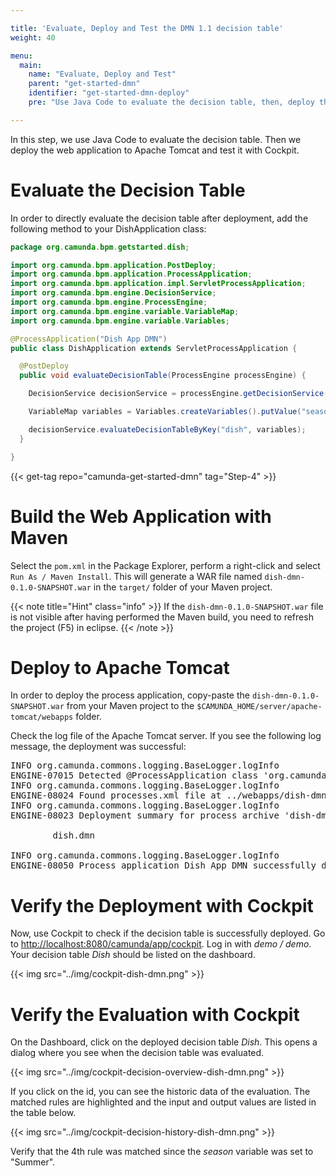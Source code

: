 ```yaml
---

title: 'Evaluate, Deploy and Test the DMN 1.1 decision table'
weight: 40

menu:
  main:
    name: "Evaluate, Deploy and Test"
    parent: "get-started-dmn"
    identifier: "get-started-dmn-deploy"
    pre: "Use Java Code to evaluate the decision table, then, deploy the web application to Apache Tomcat and test it with Cockpit."

---
```


In this step, we use Java Code to evaluate the decision table. Then we deploy the web application to Apache Tomcat and test it with Cockpit.

# Evaluate the Decision Table

In order to directly evaluate the decision table after deployment, add the following method to your DishApplication class:

```java
package org.camunda.bpm.getstarted.dish;

import org.camunda.bpm.application.PostDeploy;
import org.camunda.bpm.application.ProcessApplication;
import org.camunda.bpm.application.impl.ServletProcessApplication;
import org.camunda.bpm.engine.DecisionService;
import org.camunda.bpm.engine.ProcessEngine;
import org.camunda.bpm.engine.variable.VariableMap;
import org.camunda.bpm.engine.variable.Variables;

@ProcessApplication("Dish App DMN")
public class DishApplication extends ServletProcessApplication {

  @PostDeploy
  public void evaluateDecisionTable(ProcessEngine processEngine) {

    DecisionService decisionService = processEngine.getDecisionService();

    VariableMap variables = Variables.createVariables().putValue("season", "Summer");

    decisionService.evaluateDecisionTableByKey("dish", variables);
  }

}
```

{{< get-tag repo="camunda-get-started-dmn" tag="Step-4" >}}

# Build the Web Application with Maven

Select the `pom.xml` in the Package Explorer, perform a right-click and select `Run As / Maven Install`. This will generate a WAR file named `dish-dmn-0.1.0-SNAPSHOT.war` in the `target/` folder of your Maven project.

{{< note title="Hint" class="info" >}}
If the `dish-dmn-0.1.0-SNAPSHOT.war` file is not visible after having performed the Maven build, you need to refresh the project (F5) in eclipse.
{{< /note >}}


# Deploy to Apache Tomcat

In order to deploy the process application, copy-paste the `dish-dmn-0.1.0-SNAPSHOT.war` from your Maven project to the `$CAMUNDA_HOME/server/apache-tomcat/webapps` folder.

Check the log file of the Apache Tomcat server. If you see the following log message, the deployment was successful:

<pre class="console">
INFO org.camunda.commons.logging.BaseLogger.logInfo
ENGINE-07015 Detected @ProcessApplication class 'org.camunda.bpm.getstarted.dish.DishApplication'
INFO org.camunda.commons.logging.BaseLogger.logInfo
ENGINE-08024 Found processes.xml file at ../webapps/dish-dmn-0.1.0-SNAPSHOT/WEB-INF/classes/META-INF/processes.xml
INFO org.camunda.commons.logging.BaseLogger.logInfo
ENGINE-08023 Deployment summary for process archive 'dish-dmn':

        dish.dmn

INFO org.camunda.commons.logging.BaseLogger.logInfo
ENGINE-08050 Process application Dish App DMN successfully deployed
</pre>


# Verify the Deployment with Cockpit

Now, use Cockpit to check if the decision table is successfully deployed. Go to [http://localhost:8080/camunda/app/cockpit](http://localhost:8080/camunda/app/cockpit). Log in with *demo / demo*. Your decision table *Dish* should be listed on the dashboard.

{{< img src="../img/cockpit-dish-dmn.png" >}}


# Verify the Evaluation with Cockpit

On the Dashboard, click on the deployed decision table *Dish*. This opens a dialog where you see when the decision table was evaluated. 

{{< img src="../img/cockpit-decision-overview-dish-dmn.png" >}}

If you click on the id, you can see the historic data of the evaluation. The matched rules are highlighted and the input and output values are listed in the table below.

{{< img src="../img/cockpit-decision-history-dish-dmn.png" >}}

Verify that the 4th rule was matched since the *season* variable was set to "Summer".
